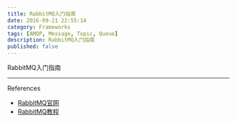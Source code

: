```yaml
---
title: RabbitMQ入门指南
date: 2016-09-21 22:55:14
category: Frameworks
tags: [AMQP, Message, Topic, Queue]
description: RabbitMQ入门指南
published: false
---
```


RabbitMQ入门指南

----
References

* [RabbitMQ官网](http://www.rabbitmq.com/)
* [RabbitMQ教程](http://www.rabbitmq.com/getstarted.html)